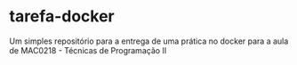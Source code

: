 # tarefa-docker
Um simples repositório para a entrega de uma prática no docker para a aula de MAC0218 - Técnicas de Programação II
